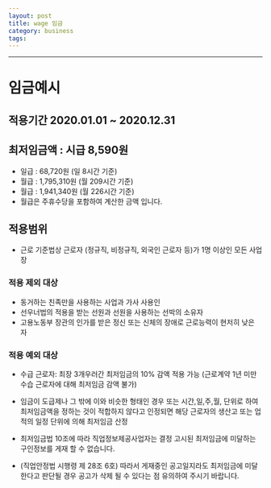 ```yaml
---
layout: post
title: wage 임금
category: business
tags:
---
```


---

# 임금예시
## 적용기간 2020.01.01 ~ 2020.12.31
## 최저임금액 : 시급 8,590원
* 일급 : 68,720원 (일 8시간 기준)
* 월급 : 1,795,310원 (월 209시간 기준)
* 월급 : 1,941,340원 (월 226시간 기준)
* 월급은 주휴수당을 포함하여 계산한 금액 입니다.
## 적용범위
* 근로 기준법상 근로자 (정규직, 비정규직, 외국인 근로자 등)가 1명 이상인 모든 사업장
### 적용 제외 대상
* 동거하는 친족만을 사용하는 사업과 가사 사용인
* 선우너법의 적용을 받는 선원과 선원을 사용하는 선박의 소유자
* 고용노동부 장관의 인가를 받은 정신 또는 신체의 장애로 근로능력이 현저히 낮은 자
### 적용 예외 대상
* 수급 근로자: 최장 3개우러간 최저임금의 10% 감액 적용 가능 (근로계약 1년 미만 수습 근로자에 대해 최저임금 감액 불가)
* 임금이 도급제나 그 밖에 이와 비슷한 형태인 경우 또는 시간,일,주,월, 단위로 하여 최저임금액을 정하는 것이 적합하지 않다고 인정되면 해당 근로자의 생산고 또는 업적의 일정 단위에 의해 최저임금 산정

* 최저임금법 10조에 따라 직업정보제공사업자는 결정 고시된 최저임금에 미달하는 구인정보를 게재 할 수 없습니다.
* (직업안정법 시행령 제 28조 6호) 따라서 게재중인 공고일지라도 최저임금에 미달한다고 판단될 경우 공고가 삭제 될 수 있다는 점 유의하여 주시기 바랍니다.